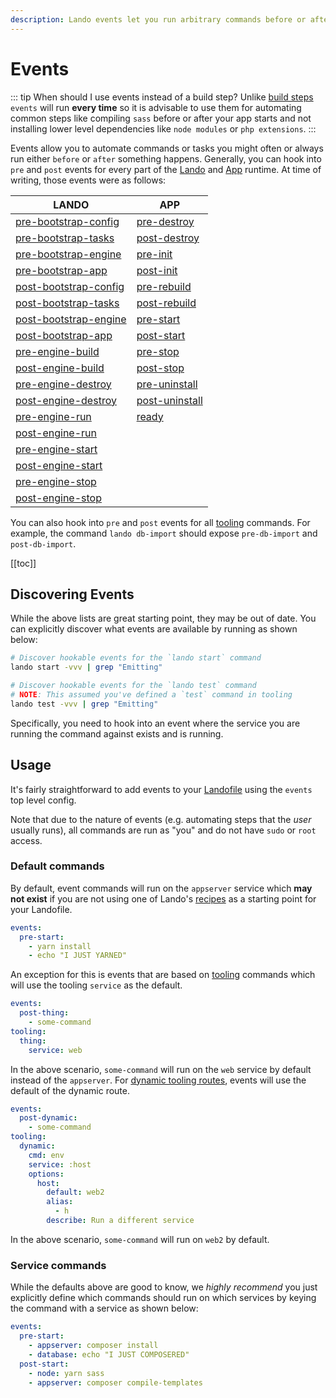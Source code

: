```yaml
---
description: Lando events let you run arbitrary commands before or after certain parts of the Lando runtime; clear caches after a database import or run a script before deployment.
---
```


# Events

::: tip When should I use events instead of a build step?
Unlike [build steps](./services.md#build-steps) `events` will run **every time** so it is advisable to use them for automating common steps like compiling `sass` before or after your app starts and not installing lower level dependencies like `node modules` or `php extensions`.
:::

Events allow you to automate commands or tasks you might often or always run either `before` or `after` something happens. Generally, you can hook into `pre` and `post` events for every part of the [Lando](./../api/lando.md) and [App](./../api/app.md) runtime. At time of writing, those events were as follows:

| **LANDO** | **APP** |
| -- | -- |
| [pre-bootstrap-config](./../api/lando.md#event_pre_bootstrap_config) | [pre-destroy](./../api/app.html#pre-destroy) |
| [pre-bootstrap-tasks](./../api/lando.md#event_pre_bootstrap_tasks) | [ post-destroy](./../api/app.html#post-destroy) |
| [pre-bootstrap-engine](./../api/lando.md#event_pre_bootstrap_engine) | [pre-init](./../api/app.html#pre-init) |
| [pre-bootstrap-app](./../api/lando.md#event_pre_bootstrap_app) | [post-init](./../api/app.html#post-init) |
| [post-bootstrap-config](./../api/lando.md#event_post_bootstrap_config) | [pre-rebuild](./../api/app.html#pre-rebuild) |
| [post-bootstrap-tasks](./../api/lando.md#event_post_bootstrap_tasks) | [post-rebuild](./../api/app.html#post-rebuild) |
| [post-bootstrap-engine](./../api/lando.md#event_post_bootstrap_engine) | [pre-start](./../api/app.html#pre-start) |
| [post-bootstrap-app](./../api/lando.md#event_post_bootstrap_app) | [post-start](./../api/app.html#post-start) |
| [pre-engine-build](./../api/engine.md#event_pre_engine_build) | [pre-stop](./../api/app.html#pre-stop) |
| [post-engine-build](./../api/engine.md#event_post_engine_build) | [post-stop](./../api/app.html#pre-stop) |
| [pre-engine-destroy](./../api/engine.md#event_pre_engine_destroy) | [pre-uninstall](./../api/app.html#pre-uninstall) |
| [post-engine-destroy](./../api/engine.md#event_post_engine_destroy) | [post-uninstall](./../api/app.html#post-uninstall) |
| [pre-engine-run](./../api/engine.md#event_pre_engine_run) | [ready](./../api/app.html#ready) |
| [post-engine-run](./../api/engine.md#event_post_engine_run) | []() |
| [pre-engine-start](./../api/engine.md#event_pre_engine_start) | []() |
| [post-engine-start](./../api/engine.md#event_post_engine_start) | []() |
| [pre-engine-stop](./../api/engine.md#event_pre_engine_stop) | []() |
| [post-engine-stop](./../api/engine.md#event_post_engine_stop) | []() |

You can also hook into `pre` and `post` events for all [tooling](./tooling.md) commands. For example, the command `lando db-import` should expose `pre-db-import` and `post-db-import`.

[[toc]]

## Discovering Events

While the above lists are great starting point, they may be out of date. You can explicitly discover what events are available by running as shown below:

```bash
# Discover hookable events for the `lando start` command
lando start -vvv | grep "Emitting"

# Discover hookable events for the `lando test` command
# NOTE: This assumed you've defined a `test` command in tooling
lando test -vvv | grep "Emitting"
```

Specifically, you need to hook into an event where the service you are running the command against exists and is running.

## Usage

It's fairly straightforward to add events to your [Landofile](./lando.md) using the `events` top level config.

Note that due to the nature of events (e.g. automating steps that the _user_ usually runs), all commands are run as "you" and do not have `sudo` or `root` access.

### Default commands

By default, event commands will run on the `appserver` service which **may not exist** if you are not using one of Lando's [recipes](./recipes.md) as a starting point for your Landofile.

```yaml
events:
  pre-start:
    - yarn install
    - echo "I JUST YARNED"
```

An exception for this is events that are based on [tooling](./tooling.md) commands which will use the tooling `service` as the default.

```yaml
events:
  post-thing:
    - some-command
tooling:
  thing:
    service: web
```

In the above scenario, `some-command` will run on the `web` service by default instead of the `appserver`. For [dynamic tooling routes](./tooling.md#dynamic-service-commands), events will use the default of the dynamic route.

```yaml
events:
  post-dynamic:
    - some-command
tooling:
  dynamic:
    cmd: env
    service: :host
    options:
      host:
        default: web2
        alias:
          - h
        describe: Run a different service
```

In the above scenario, `some-command` will run on `web2` by default.

### Service commands

While the defaults above are good to know, we *highly recommend* you just explicitly define which commands should run on which services by keying the command with a service as shown below:

```yaml
events:
  pre-start:
    - appserver: composer install
    - database: echo "I JUST COMPOSERED"
  post-start:
    - node: yarn sass
    - appserver: composer compile-templates
```

<RelatedGuides tag="Events"/>
